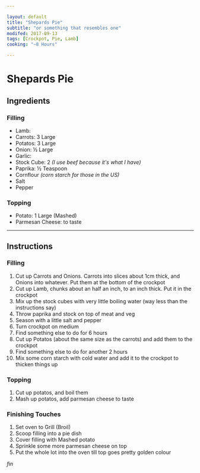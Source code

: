 ```yaml
---

layout: default
title: "Shepards Pie"
subtitle: "or something that resembles one"
modifed: 2017-09-13
tags: [Crockpot, Pie, Lamb]
cooking: "~8 Hours"

---
```


# Shepards Pie

## Ingredients

### Filling
 - Lamb: 
 - Carrots: 3 Large
 - Potatos: 3 Large
 - Onion: &#xbd; Large
 - Garlic:
 - Stock Cube: 2 *(I use beef because it's what I have)*
 - Paprika: &#xbd; Teaspoon
 - Cornflour *(corn starch for those in the US)*
 - Salt
 - Pepper
 

### Topping
 - Potato: 1 Large (Mashed)
 - Parmesan Cheese: to taste

---

## Instructions

### Filling
1. Cut up Carrots and Onions. Carrots into slices about 1cm thick, and Onions into whatever. Put them at the bottom of the crockpot
2. Cut up Lamb, chunks about an half an inch, to an inch thick. Put it in the crockpot
3. Mix up the stock cubes with very little boiling water (way less than the instructions say)
4. Throw paprika and stock on top of meat and veg
5. Season with a little salt and pepper
6. Turn crockpot on medium
7. Find something else to do for 6 hours
8. Cut up Potatos (about the same size as the carrots) and add them to the crockpot
9. Find something else to do for another 2 hours
10. Mix some corn starch with cold water and add it to the crockpot to thicken things up

### Topping
1. Cut up potatos, and boil them
2. Mash up potatos, add parmesan cheese to taste

### Finishing Touches
1. Set oven to Grill (Broil)
2. Scoop filling into a pie dish
3. Cover filling with Mashed potato
4. Sprinkle some more parmesan cheese on top
5. Put the whole lot into the oven till top goes pretty golden colour

*fin*
